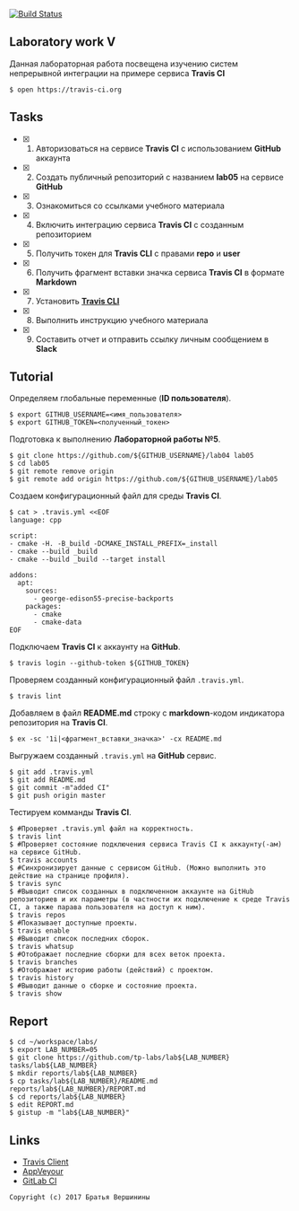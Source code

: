 [![Build Status](https://travis-ci.org/SimonRussia/lab05.svg?branch=master)](https://travis-ci.org/SimonRussia/lab05)
## Laboratory work V

Данная лабораторная работа посвещена изучению систем непрерывной интеграции на примере сервиса **Travis CI**

```ShellSession
$ open https://travis-ci.org
```

## Tasks

- [X] 1. Авторизоваться на сервисе **Travis CI** с использованием **GitHub** аккаунта
- [X] 2. Создать публичный репозиторий с названием **lab05** на сервисе **GitHub**
- [X] 3. Ознакомиться со ссылками учебного материала
- [X] 4. Включить интеграцию сервиса **Travis CI** с созданным репозиторием
- [X] 5. Получить токен для **Travis CLI** с правами **repo** и **user**
- [X] 6. Получить фрагмент вставки значка сервиса **Travis CI** в формате **Markdown**
- [X] 7. Установить [**Travis CLI**](https://github.com/travis-ci/travis.rb#installation)
- [X] 8. Выполнить инструкцию учебного материала
- [X] 9. Составить отчет и отправить ссылку личным сообщением в **Slack**

## Tutorial

Определяем глобальные переменные (**ID пользователя**).
```ShellSession
$ export GITHUB_USERNAME=<имя_пользователя>
$ export GITHUB_TOKEN=<полученный_токен>
```

Подготовка к выполнению **Лабораторной работы №5**.
```ShellSession
$ git clone https://github.com/${GITHUB_USERNAME}/lab04 lab05
$ cd lab05
$ git remote remove origin
$ git remote add origin https://github.com/${GITHUB_USERNAME}/lab05
```

Создаем конфигурационный файл для среды **Travis CI**.
```ShellSession
$ cat > .travis.yml <<EOF
language: cpp

script:
- cmake -H. -B_build -DCMAKE_INSTALL_PREFIX=_install
- cmake --build _build
- cmake --build _build --target install

addons:
  apt:
    sources:
      - george-edison55-precise-backports
    packages:
      - cmake
      - cmake-data
EOF
```

Подключаем **Travis CI** к аккаунту на **GitHub**.
```ShellSession
$ travis login --github-token ${GITHUB_TOKEN}
```

Проверяем созданный конфигурационный файл `.travis.yml`.
```ShellSession
$ travis lint
```

Добавляем в файл **README.md** строку с **markdown**-кодом индикатора репозитория на **Travis CI**.
```ShellSession
$ ex -sc '1i|<фрагмент_вставки_значка>' -cx README.md
```

Выгружаем созданный `.travis.yml` на **GitHub** сервис.
```ShellSession
$ git add .travis.yml
$ git add README.md
$ git commit -m"added CI"
$ git push origin master
```

Тестируем комманды **Travis CI**.
```ShellSession
$ #Проверяет .travis.yml файл на корректность.
$ travis lint
$ #Проверяет состояние подключения сервиса Travis CI к аккаунту(-ам) на сервисе GitHub.
$ travis accounts
$ #Синхронизирует данные с сервисом GitHub. (Можно выполнить это действие на странице профиля).
$ travis sync
$ #Выводит список созданных в подключенном аккаунте на GitHub репозиториев и их параметры (в частности их подключение к среде Travis CI, а также парава пользователя на доступ к ним).
$ travis repos
$ #Показывает доступные проекты.
$ travis enable
$ #Выводит список последних сборок.
$ travis whatsup
$ #Отображает последние сборки для всех веток проекта.
$ travis branches
$ #Отображает историю работы (действий) с проектом.
$ travis history
$ #Выводит данные о сборке и состояние проекта.
$ travis show
```

## Report

```ShellSession
$ cd ~/workspace/labs/
$ export LAB_NUMBER=05
$ git clone https://github.com/tp-labs/lab${LAB_NUMBER} tasks/lab${LAB_NUMBER}
$ mkdir reports/lab${LAB_NUMBER}
$ cp tasks/lab${LAB_NUMBER}/README.md reports/lab${LAB_NUMBER}/REPORT.md
$ cd reports/lab${LAB_NUMBER}
$ edit REPORT.md
$ gistup -m "lab${LAB_NUMBER}"
```

## Links

- [Travis Client](https://github.com/travis-ci/travis.rb)
- [AppVeyour](https://www.appveyor.com/)
- [GitLab CI](https://about.gitlab.com/gitlab-ci/)

```
Copyright (c) 2017 Братья Вершинины
```
